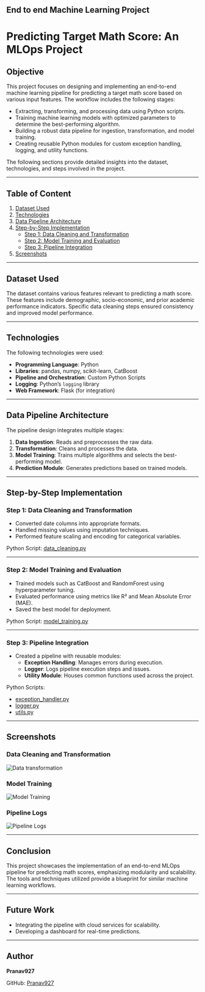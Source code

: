 ## End to end Machine Learning Project
# Predicting Target Math Score: An MLOps Project

## Objective
This project focuses on designing and implementing an end-to-end machine learning pipeline for predicting a target math score based on various input features. The workflow includes the following stages:

- Extracting, transforming, and processing data using Python scripts.
- Training machine learning models with optimized parameters to determine the best-performing algorithm.
- Building a robust data pipeline for ingestion, transformation, and model training.
- Creating reusable Python modules for custom exception handling, logging, and utility functions.

The following sections provide detailed insights into the dataset, technologies, and steps involved in the project.

---

## Table of Content
1. [Dataset Used](#dataset-used)
2. [Technologies](#technologies)
3. [Data Pipeline Architecture](#data-pipeline-architecture)
4. [Step-by-Step Implementation](#step-by-step-implementation)
   - [Step 1: Data Cleaning and Transformation](#step-1-data-cleaning-and-transformation)
   - [Step 2: Model Training and Evaluation](#step-2-model-training-and-evaluation)
   - [Step 3: Pipeline Integration](#step-3-pipeline-integration)
5. [Screenshots](#screenshots)

---

## Dataset Used
The dataset contains various features relevant to predicting a math score. These features include demographic, socio-economic, and prior academic performance indicators. Specific data cleaning steps ensured consistency and improved model performance.

---

## Technologies
The following technologies were used:
- **Programming Language**: Python
- **Libraries**: pandas, numpy, scikit-learn, CatBoost
- **Pipeline and Orchestration**: Custom Python Scripts
- **Logging**: Python’s `logging` library
- **Web Framework**: Flask (for integration)

---

## Data Pipeline Architecture
The pipeline design integrates multiple stages:
1. **Data Ingestion**: Reads and preprocesses the raw data.
2. **Transformation**: Cleans and processes the data.
3. **Model Training**: Trains multiple algorithms and selects the best-performing model.
4. **Prediction Module**: Generates predictions based on trained models.

---

## Step-by-Step Implementation

### Step 1: Data Cleaning and Transformation
- Converted date columns into appropriate formats.
- Handled missing values using imputation techniques.
- Performed feature scaling and encoding for categorical variables.

Python Script: [data_cleaning.py](#)

---

### Step 2: Model Training and Evaluation
- Trained models such as CatBoost and RandomForest using hyperparameter tuning.
- Evaluated performance using metrics like R² and Mean Absolute Error (MAE).
- Saved the best model for deployment.

Python Script: [model_training.py](#)

---

### Step 3: Pipeline Integration
- Created a pipeline with reusable modules:
  - **Exception Handling**: Manages errors during execution.
  - **Logger**: Logs pipeline execution steps and issues.
  - **Utility Module**: Houses common functions used across the project.

Python Scripts:
- [exception_handler.py](#)
- [logger.py](#)
- [utils.py](#)

---

## Screenshots
### Data Cleaning and Transformation
![Data transformation](https://github.com/user-attachments/assets/6e2feb46-0ce6-4e2b-b16c-2ce788142bcb)


### Model Training
![Model Training](path/to/image2.png)

### Pipeline Logs
![Pipeline Logs](path/to/image3.png)

---

## Conclusion
This project showcases the implementation of an end-to-end MLOps pipeline for predicting math scores, emphasizing modularity and scalability. The tools and techniques utilized provide a blueprint for similar machine learning workflows.

---

## Future Work
- Integrating the pipeline with cloud services for scalability.
- Developing a dashboard for real-time predictions.

---

## Author
**Pranav927**

GitHub: [Pranav927](https://github.com/Pranav927/MLProjects)
